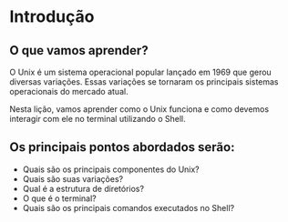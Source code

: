 # Introdução

## O que vamos aprender?
O Unix é um sistema operacional popular lançado em 1969 que gerou diversas variações. Essas variações se tornaram os principais sistemas operacionais do mercado atual.

Nesta lição, vamos aprender como o Unix funciona e como devemos interagir com ele no terminal utilizando o Shell.

## Os principais pontos abordados serão:
- Quais são os principais componentes do Unix?
- Quais são suas variações?
- Qual é a estrutura de diretórios?
- O que é o terminal?
- Quais são os principais comandos executados no Shell?
